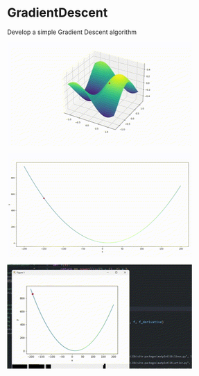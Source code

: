 # GradientDescent
Develop a simple Gradient Descent algorithm

![3D](https://raw.githubusercontent.com/ratikaewkam/GradientDescent/main/gif/3D.gif)

![normal-rate](https://raw.githubusercontent.com/ratikaewkam/GradientDescent/main/gif/normal-rate.gif)

![high-rate](https://raw.githubusercontent.com/ratikaewkam/GradientDescent/main/gif/high-rate.gif)